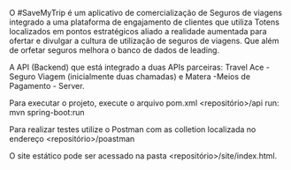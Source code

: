 
O #SaveMyTrip é um aplicativo de comercialização de Seguros de viagens integrado a uma plataforma de engajamento de clientes que utiliza Totens localizados em pontos estratégicos aliado a realidade aumentada para ofertar e divulgar a cultura de utilização de seguros de viagens. Que além de orfetar seguros melhora o banco de dados de leading.

A API (Backend) que está integrado a duas APIs parceiras: Travel Ace - Seguro Viagem (inicialmente duas chamadas) e Matera -Meios de Pagamento - Server.

Para executar o projeto, execute o arquivo pom.xml <repositório>/api run: mvn spring-boot:run

Para realizar testes utilize o Postman com as colletion localizada no endereço <repositório>/poastman

O site estático pode ser acessado na pasta <repositório>/site/index.html. 
